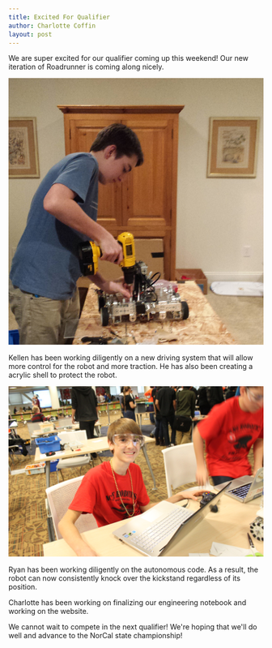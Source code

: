 ```yaml
---
title: Excited For Qualifier
author: Charlotte Coffin
layout: post
---
```


We are super excited for our qualifier coming up this weekend! Our new iteration of Roadrunner is coming along nicely.

![Kellen working on the robot.](/assets/kellen.JPG)

Kellen has been working diligently on a new driving system that will allow more control for the robot and more traction. He has also been creating a acrylic shell to protect the robot.

![Ryan coding away.](/assets/intel_folsom/ryan.jpg)

Ryan has been working diligently on the autonomous code. As a result, the robot can now consistently knock over the kickstand regardless of its position.

Charlotte has been working on finalizing our engineering notebook and working on the website.

We cannot wait to compete in the next qualifier! We're hoping that we'll do well and advance to the NorCal state championship!
